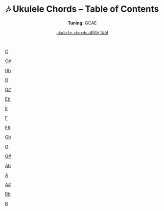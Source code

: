 <div align="center">
	<h1>🎶 Ukulele Chords – Table of Contents</h1>
	<p>
		<strong>Tuning:</strong> GCAE
	</p>
	<p>
    	<a href="https://github.com/capevace/ukulele-chords"><code>ukulele-chords</code> utility tool</a>
	</p>
</div>
<br>

[C](chords/C.md)

[C#](chords/C#.md)

[Db](chords/Db.md)

[D](chords/D.md)

[D#](chords/D#.md)

[Eb](chords/Eb.md)

[E](chords/E.md)

[F](chords/F.md)

[F#](chords/F#.md)

[Gb](chords/Gb.md)

[G](chords/G.md)

[G#](chords/G#.md)

[Ab](chords/Ab.md)

[A](chords/A.md)

[A#](chords/A#.md)

[Bb](chords/Bb.md)

[B](chords/B.md)

